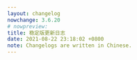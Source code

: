 ```yaml
---
layout: changelog
nowchange: 3.6.20
# nowpreview:
title: 稳定版更新日志
date: 2021-08-22 23:18:02 +0800
note: Changelogs are written in Chinese.
---
```

